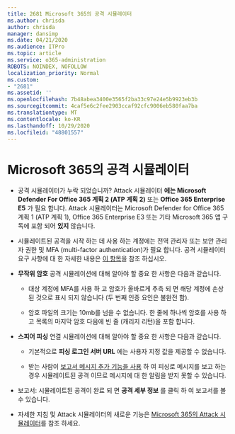 ```yaml
---
title: 2681 Microsoft 365의 공격 시뮬레이터
ms.author: chrisda
author: chrisda
manager: dansimp
ms.date: 04/21/2020
ms.audience: ITPro
ms.topic: article
ms.service: o365-administration
ROBOTS: NOINDEX, NOFOLLOW
localization_priority: Normal
ms.custom:
- "2681"
ms.assetid: ''
ms.openlocfilehash: 7b48abea3400e3565f2ba33c97e24e5b9923eb3b
ms.sourcegitcommit: 4caf5e6c2fee2903ccaf92cfc9006eb580faa7ba
ms.translationtype: MT
ms.contentlocale: ko-KR
ms.lasthandoff: 10/29/2020
ms.locfileid: "48801557"
---
```

# <a name="attack-simulator-in-microsoft-365"></a>Microsoft 365의 공격 시뮬레이터

- 공격 시뮬레이터가 누락 되었습니까? Attack 시뮬레이터 **에는 Microsoft Defender For Office 365 계획 2 (ATP 계획 2)** 또는 **Office 365 Enterprise E5** 가 필요 합니다. Attack 시뮬레이터는 Microsoft Defender for Office 365 계획 1 (ATP 계획 1), Office 365 Enterprise E3 또는 기타 Microsoft 365 앱 구독에 포함 되어 **있지** 않습니다.

- 시뮬레이트된 공격을 시작 하는 데 사용 하는 계정에는 전역 관리자 또는 보안 관리자 권한 및 MFA (multi-factor authentication)가 필요 합니다. 공격 시뮬레이터 요구 사항에 대 한 자세한 내용은 [이 항목](https://docs.microsoft.com/microsoft-365/security/office-365-security/attack-simulator)을 참조 하십시오.

- **무작위 암호** 공격 시뮬레이션에 대해 알아야 할 중요 한 사항은 다음과 같습니다.

  - 대상 계정에 MFA를 사용 하 고 암호가 올바르게 추측 되 면 해당 계정에 손상 된 것으로 표시 되지 않습니다 (두 번째 인증 요인은 불완전 함).

  - 암호 파일의 크기는 10mb를 넘을 수 없습니다. 한 줄에 하나씩 암호를 사용 하 고 목록의 마지막 암호 다음에 빈 줄 (캐리지 리턴)을 포함 합니다.

- **스피어 피싱** 연결 시뮬레이션에 대해 알아야 할 중요 한 사항은 다음과 같습니다.

  - 기본적으로 **피싱 로그인 서버 URL** 에는 사용자 지정 값을 제공할 수 없습니다.

  - 받는 사람이 [보고서 메시지 추가 기능을 사용](https://docs.microsoft.com/microsoft-365/security/office-365-security/enable-the-report-message-add-in) 하 여 피싱로 메시지를 보고 하는 경우 시뮬레이트된 공격 이므로 메시지에 대 한 알림을 받지 못할 수 있습니다.

- 보고서: 시뮬레이트된 공격이 완료 되 면 **공격 세부 정보** 를 클릭 하 여 보고서를 볼 수 있습니다.

- 자세한 지침 및 Attack 시뮬레이터의 새로운 기능은 [Microsoft 365의 Attack 시뮬레이터](https://docs.microsoft.com/microsoft-365/security/office-365-security/attack-simulator)를 참조 하세요.
